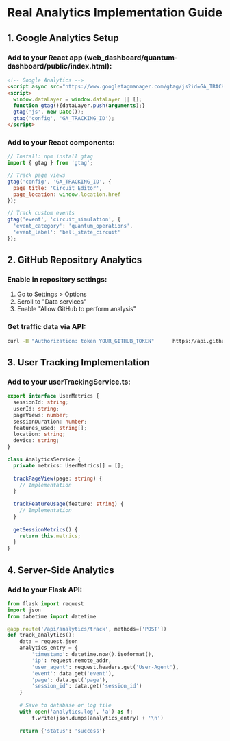 
# Real Analytics Implementation Guide

## 1. Google Analytics Setup

### Add to your React app (web_dashboard/quantum-dashboard/public/index.html):
```html
<!-- Google Analytics -->
<script async src="https://www.googletagmanager.com/gtag/js?id=GA_TRACKING_ID"></script>
<script>
  window.dataLayer = window.dataLayer || [];
  function gtag(){dataLayer.push(arguments);}
  gtag('js', new Date());
  gtag('config', 'GA_TRACKING_ID');
</script>
```

### Add to your React components:
```javascript
// Install: npm install gtag
import { gtag } from 'gtag';

// Track page views
gtag('config', 'GA_TRACKING_ID', {
  page_title: 'Circuit Editor',
  page_location: window.location.href
});

// Track custom events
gtag('event', 'circuit_simulation', {
  'event_category': 'quantum_operations',
  'event_label': 'bell_state_circuit'
});
```

## 2. GitHub Repository Analytics

### Enable in repository settings:
1. Go to Settings > Options
2. Scroll to "Data services"
3. Enable "Allow GitHub to perform analysis"

### Get traffic data via API:
```bash
curl -H "Authorization: token YOUR_GITHUB_TOKEN"      https://api.github.com/repos/kappasutra/quantum-memory-compiler/traffic/views
```

## 3. User Tracking Implementation

### Add to your userTrackingService.ts:
```typescript
export interface UserMetrics {
  sessionId: string;
  userId: string;
  pageViews: number;
  sessionDuration: number;
  features_used: string[];
  location: string;
  device: string;
}

class AnalyticsService {
  private metrics: UserMetrics[] = [];
  
  trackPageView(page: string) {
    // Implementation
  }
  
  trackFeatureUsage(feature: string) {
    // Implementation  
  }
  
  getSessionMetrics() {
    return this.metrics;
  }
}
```

## 4. Server-Side Analytics

### Add to your Flask API:
```python
from flask import request
import json
from datetime import datetime

@app.route('/api/analytics/track', methods=['POST'])
def track_analytics():
    data = request.json
    analytics_entry = {
        'timestamp': datetime.now().isoformat(),
        'ip': request.remote_addr,
        'user_agent': request.headers.get('User-Agent'),
        'event': data.get('event'),
        'page': data.get('page'),
        'session_id': data.get('session_id')
    }
    
    # Save to database or log file
    with open('analytics.log', 'a') as f:
        f.write(json.dumps(analytics_entry) + '\n')
    
    return {'status': 'success'}
```
